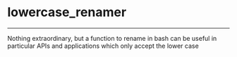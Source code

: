 # lowercase_renamer
-------------------
Nothing extraordinary, but a function to rename in bash can be useful in particular APIs and applications which only accept the lower case
